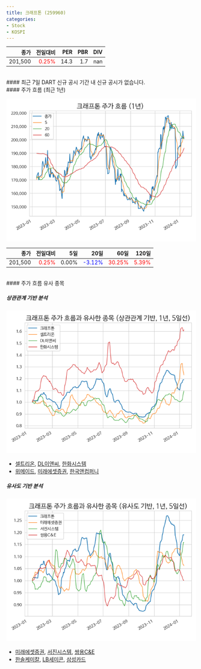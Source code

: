```yaml
---
title: 크래프톤 (259960)
categories:
- Stock
- KOSPI
---
```


|종가|전일대비|PER|PBR|DIV|
|---:|-------:|--:|--:|--:|
|201,500|<span style="color: red">0.25%</span>|14.3|1.7|nan|

<!-- more -->

<br>
#### 최근 7일 DART 신규 공시
기간 내 신규 공시가 없습니다.

<br>
#### 주가 흐름 (최근 1년)

![259960](/assets/images/stock/259960.png)

|종가|전일대비|5일|20일|60일|120일|
|---:|-------:|--:|---:|---:|----:|
|201,500|<span style="color: red">0.25%</span>|0.00%|<span style="color: blue">-3.12%</span>|<span style="color: red">30.25%</span>|<span style="color: red">5.39%</span>|

<br>
#### 주가 흐름 유사 종목

##### 상관관계 기반 분석

![259960](/assets/images/stock/259960_corr.png)
- [셀트리온](/068270/), [DL이앤씨](/375500/), [한화시스템](/272210/)
- [위메이드](/112040/), [미래에셋증권](/006800/), [한국앤컴퍼니](/000240/)

##### 유사도 기반 분석

![259960](/assets/images/stock/259960_sim.png)
- [미래에셋증권](/006800/), [서진시스템](/178320/), [쌍용C&E](/003410/)
- [한솔케미칼](/014680/), [LB세미콘](/061970/), [삼성카드](/029780/)